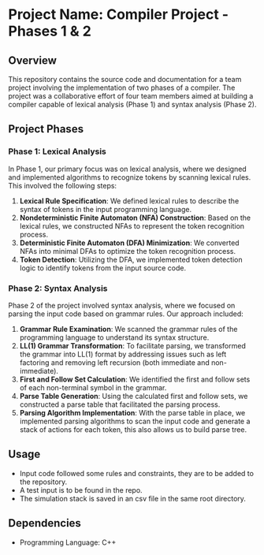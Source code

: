# Project Name: Compiler Project - Phases 1 & 2

## Overview
This repository contains the source code and documentation for a team project involving the implementation of two phases of a compiler. The project was a collaborative effort of four team members aimed at building a compiler capable of lexical analysis (Phase 1) and syntax analysis (Phase 2).

## Project Phases

### Phase 1: Lexical Analysis
In Phase 1, our primary focus was on lexical analysis, where we designed and implemented algorithms to recognize tokens by scanning lexical rules. This involved the following steps:

1. **Lexical Rule Specification**: We defined lexical rules to describe the syntax of tokens in the input programming language.
2. **Nondeterministic Finite Automaton (NFA) Construction**: Based on the lexical rules, we constructed NFAs to represent the token recognition process.
3. **Deterministic Finite Automaton (DFA) Minimization**: We converted NFAs into minimal DFAs to optimize the token recognition process.
4. **Token Detection**: Utilizing the DFA, we implemented token detection logic to identify tokens from the input source code.

### Phase 2: Syntax Analysis
Phase 2 of the project involved syntax analysis, where we focused on parsing the input code based on grammar rules. Our approach included:

1. **Grammar Rule Examination**: We scanned the grammar rules of the programming language to understand its syntax structure.
2. **LL(1) Grammar Transformation**: To facilitate parsing, we transformed the grammar into LL(1) format by addressing issues such as left factoring and removing left recursion (both immediate and non-immediate).
3. **First and Follow Set Calculation**: We identified the first and follow sets of each non-terminal symbol in the grammar.
4. **Parse Table Generation**: Using the calculated first and follow sets, we constructed a parse table that facilitated the parsing process.
5. **Parsing Algorithm Implementation**: With the parse table in place, we implemented parsing algorithms to scan the input code and generate a stack of actions for each token, this also allows us to build parse tree.

## Usage
- Input code followed some rules and constraints, they are to be added to the repository.
- A test input is to be found in the repo.
- The simulation stack is saved in an csv file in the same root directory.

## Dependencies
- Programming Language: C++
